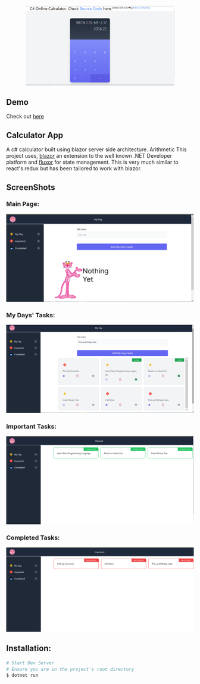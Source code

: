 <p align="center"><a href="https://price-tracker.webmelvin.me" target="_blank">
<img src="https://raw.githubusercontent.com/melvin78/OnlineCalculator/master/blob/calc-demo.png" width="400"></a></p>

## Demo

Check out [here](https://calculator.webmelvin.me)

## Calculator App

A c# calculator built using blazor server side architecture. Arithmetic 
This project uses, [blazor](https://dotnet.microsoft.com/en-us/apps/aspnet/web-apps/blazor) an extension
to the well known .NET Developer platform and [fluxor](https://github.com/mrpmorris/Fluxor)
for state management. This is very much similar to react's redux but has been tailored to
work with blazor.


## ScreenShots

### Main Page:

<img src="https://raw.githubusercontent.com/melvin78/ToDoApp/master/ToDoApp/blob/nothing-yet.png" alt="here">


### My Days' Tasks:

<img src="https://raw.githubusercontent.com/melvin78/ToDoApp/master/ToDoApp/blob/task-list.png" alt="here">

### Important Tasks:

<img src="https://raw.githubusercontent.com/melvin78/ToDoApp/master/ToDoApp/blob/important.png" alt="here">


### Completed Tasks:

<img src="https://raw.githubusercontent.com/melvin78/ToDoApp/master/ToDoApp/blob/complete.png" alt="here">

## Installation:

```bash
# Start Dev Server
# Ensure you are in the project's root directory
$ dotnet run

